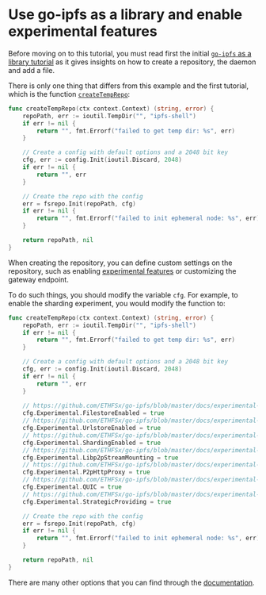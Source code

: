 # Use go-ipfs as a library and enable experimental features

Before moving on to this tutorial, you must read first the initial [`go-ipfs` as a library tutorial](../go-ipfs-as-a-library/README.md)
as it gives insights on how to create a repository, the daemon and add a file.

There is only one thing that differs from this example and the first tutorial, which is the function [`createTempRepo`](../go-ipfs-as-a-library/main.go#L49):

```go
func createTempRepo(ctx context.Context) (string, error) {
	repoPath, err := ioutil.TempDir("", "ipfs-shell")
	if err != nil {
		return "", fmt.Errorf("failed to get temp dir: %s", err)
	}

	// Create a config with default options and a 2048 bit key
	cfg, err := config.Init(ioutil.Discard, 2048)
	if err != nil {
		return "", err
	}

	// Create the repo with the config
	err = fsrepo.Init(repoPath, cfg)
	if err != nil {
		return "", fmt.Errorf("failed to init ephemeral node: %s", err)
	}

	return repoPath, nil
}
```

When creating the repository, you can define custom settings on the repository, such as enabling [experimental
features](../../experimental-features.md) or customizing the gateway endpoint.

To do such things, you should modify the variable `cfg`. For example, to enable the sharding experiment, you would modify the function to:

```go
func createTempRepo(ctx context.Context) (string, error) {
	repoPath, err := ioutil.TempDir("", "ipfs-shell")
	if err != nil {
		return "", fmt.Errorf("failed to get temp dir: %s", err)
	}

	// Create a config with default options and a 2048 bit key
	cfg, err := config.Init(ioutil.Discard, 2048)
	if err != nil {
		return "", err
	}
	
	// https://github.com/ETHFSx/go-ipfs/blob/master/docs/experimental-features.md#ipfs-filestore
	cfg.Experimental.FilestoreEnabled = true
	// https://github.com/ETHFSx/go-ipfs/blob/master/docs/experimental-features.md#ipfs-urlstore
	cfg.Experimental.UrlstoreEnabled = true
	// https://github.com/ETHFSx/go-ipfs/blob/master/docs/experimental-features.md#directory-sharding--hamt
	cfg.Experimental.ShardingEnabled = true
	// https://github.com/ETHFSx/go-ipfs/blob/master/docs/experimental-features.md#ipfs-p2p
	cfg.Experimental.Libp2pStreamMounting = true
	// https://github.com/ETHFSx/go-ipfs/blob/master/docs/experimental-features.md#p2p-http-proxy
	cfg.Experimental.P2pHttpProxy = true
	// https://github.com/ETHFSx/go-ipfs/blob/master/docs/experimental-features.md#quic
	cfg.Experimental.QUIC = true
	// https://github.com/ETHFSx/go-ipfs/blob/master/docs/experimental-features.md#strategic-providing
	cfg.Experimental.StrategicProviding = true

	// Create the repo with the config
	err = fsrepo.Init(repoPath, cfg)
	if err != nil {
		return "", fmt.Errorf("failed to init ephemeral node: %s", err)
	}

	return repoPath, nil
}
```

There are many other options that you can find through the [documentation](https://godoc.org/github.com/ipfs/go-ipfs-config#Config).
